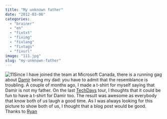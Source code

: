 ```yaml
---
title: "My unknown father"
date: "2012-03-06"
categories: 
  - "brainer"
  - "en"
  - "fixtxt"
  - "fiximg"
  - "fixlang"
  - "fixtags"
  - "fixurl"
image: "111.jpg"
slug: "my-unknown-father"
---
```


![](images/111.jpg "11")Since I have joined the team at Microsoft Canada, there is a running gag about [Damir](https://twitter.com/#!/damirb) being my dad: you have to admit that the resemblance is troubling. A couple of months ago, I made a t-shirt for myself saying that Damir is not my father. On the last [TechDays](https://techdays.ca) tour, I thoughts that it could be fun to have a t-shirt for Damir too. The result was awesome as everybody that know both of us laugh a good time. As I was always looking for this picture to show both of us, I thought that a blog post would be good. Thanks to [Ryan](https://twitter.com/#!/RyanStorgaard)
